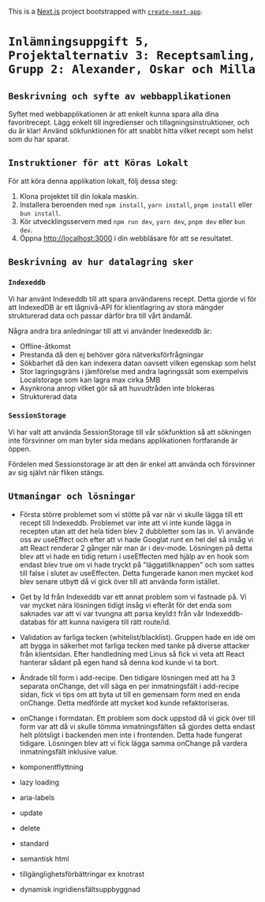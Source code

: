 This is a [Next.js](https://nextjs.org/) project bootstrapped with [`create-next-app`](https://github.com/vercel/next.js/tree/canary/packages/create-next-app).

# `Inlämningsuppgift 5, Projektalternativ 3: Receptsamling, Grupp 2: Alexander, Oskar och Milla`

## `Beskrivning och syfte av webbapplikationen`

Syftet med webbapplikationen är att enkelt kunna spara alla dina favoritrecept. Lägg enkelt till ingredienser och tillagningsinstruktioner, och du är klar! Använd sökfunktionen för att snabbt hitta vilket recept som helst som du har sparat.

## `Instruktioner för att Köras Lokalt`

För att köra denna applikation lokalt, följ dessa steg:

1. Klona projektet till din lokala maskin.
2. Installera beroenden med `npm install`, `yarn install`, `pnpm install` eller `bun install`.
3. Kör utvecklingsservern med `npm run dev`, `yarn dev`, `pnpm dev` eller `bun dev`.
4. Öppna [http://localhost:3000](http://localhost:3000) i din webbläsare för att se resultatet.

## `Beskrivning av hur datalagring sker`

### `Indexeddb`

Vi har använt Indexeddb till att spara användarens recept.
Detta gjorde vi för att IndexedDB är ett lågnivå-API för klientlagring av stora mängder strukturerad data och passar därför bra till vårt ändamål.

Några andra bra anledningar till att vi använder Inedexeddb är:

- Offline-åtkomst
- Prestanda då den ej behöver göra nätverksförfrågningar
- Sökbarhet då den kan indexera datan oavsett vilken egenskap som helst
- Stor lagringsgräns i jämförelse med andra lagringssät som exempelvis Localstorage som kan lagra max cirka 5MB
- Asynkrona anrop vilket gör så att huvudtråden inte blokeras
- Strukturerad data

### `SessionStorage`

Vi har valt att använda SessionStorage till vår sökfunktion så att sökningen inte försvinner om man byter sida medans applikationen fortfarande är öppen.

Fördelen med Sessionstorage är att den är enkel att använda och försvinner av sig självt när fliken stängs.

## `Utmaningar och lösningar`

- Första större problemet som vi stötte på var när vi skulle lägga till ett recept till Indexeddb. Problemet var inte att vi inte kunde lägga in recepten utan att det hela tiden blev 2 dubbletter som las in. Vi använde oss av useEffect och efter att vi hade Googlat runt en hel del så insåg vi att React renderar 2 gånger när man är i dev-mode. Lösningen på detta blev att vi hade en tidig return i useEffecten med hjälp av en hook som endast blev true om vi hade tryckt på "läggatillknappen" och som sattes till false i slutet av useEffecten. Detta fungerade kanon men mycket kod blev senare utbytt då vi gick över till att använda form istället.

- Get by Id från Indexeddb var ett annat problem som vi fastnade på. Vi var mycket nära lösningen tidigt insåg vi efteråt för det enda som saknades var att vi var tvungna att parsa keyId:t från vår Indexeddb-databas för att kunna navigera till rätt route/id.

- Validation av farliga tecken (whitelist/blacklist). Gruppen hade en idé om att bygga in säkerhet mot farliga tecken med tanke på diverse attacker från klientsidan. Efter handledning med Linus så fick vi veta att React hanterar sådant på egen hand så denna kod kunde vi ta bort.

- Ändrade till form i add-recipe. Den tidigare lösningen med att ha 3 separata onChange, det vill säga en per inmatningsfält i add-recipe sidan, fick vi tips om att byta ut till en gemensam form med en enda onChange. Detta medförde att mycket kod kunde refaktoriseras.

- onChange i formdatan. Ett problem som dock uppstod då vi gick över till form var att då vi skulle tömma inmatningsfälten så gjordes detta endast helt plötsligt i backenden men inte i frontenden. Detta hade fungerat tidigare. Lösningen blev att vi fick lägga samma onChange på vardera inmatningsfält inklusive value.

- komponentflyttning
- lazy loading
- aria-labels
- update
- delete
- standard
- semantisk html
- tillgänglighetsförbättringar ex knotrast
- dynamisk ingridiensfältsuppbyggnad
